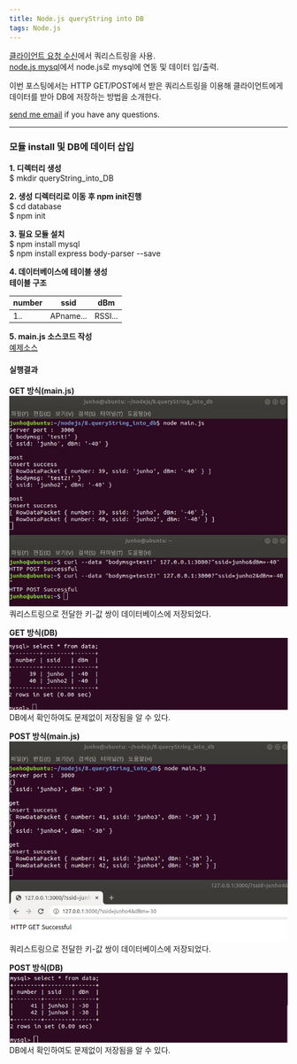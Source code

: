 ```yaml
---
title: Node.js queryString into DB
tags: Node.js
---
```


[클라이언트 요청 수신](https://limjunho.github.io/2020/08/11/Node.js-client-request-receive.html)에서 쿼리스트링을 사용.  
[node.js mysql](https://limjunho.github.io/2020/08/11/Node.js-Mysql.html)에서 node.js로 mysql에 연동 및 데이터 입/출력.  

이번 포스팅에서는 HTTP GET/POST에서 받은 쿼리스트링을 이용해 클라이언트에게 데이터를 받아 DB에 저장하는 방법을 소개한다.  

 [send me email](mailto:jewel7492@gmail.com) if you have any questions.

<!--more-->

---

### 모듈 install 및 DB에 데이터 삽입  
**1. 디렉터리 생성**  
$ mkdir queryString_into_DB  

**2. 생성 디렉터리로 이동 후 npm init진행**  
$ cd database  
$ npm init  

**3. 필요 모듈 설치**  
$ npm install mysql  
$ npm install express body-parser --save  

**4. 데이터베이스에 테이블 생성**  
**테이블 구조** 

number|ssid|dBm|
---|---|---|
1..|APname...|RSSI...|  

**5. main.js 소스코드 작성**  
[예제소스](https://github.com/limjunho/node.js/tree/master/queryString_into_DB)

#### 실행결과  

**GET 방식(main.js)**
![그림1](/assets/Node.js/queryString_into_DB/1.png)  
쿼리스트링으로 전달한 키-값 쌍이 데이터베이스에 저장되었다.  

**GET 방식(DB)**  
![그림2](/assets/Node.js/queryString_into_DB/2.png)  
DB에서 확인하여도 문제없이 저장됨을 알 수 있다.  


**POST 방식(main.js)**  
![그림1](/assets/Node.js/queryString_into_DB/3.png)  
쿼리스트링으로 전달한 키-값 쌍이 데이터베이스에 저장되었다.  

**POST 방식(DB)**  
![그림2](/assets/Node.js/queryString_into_DB/4.png)  
DB에서 확인하여도 문제없이 저장됨을 알 수 있다.  
